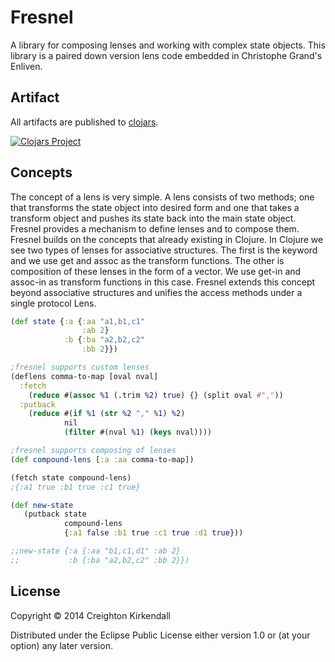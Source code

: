 # Fresnel 

A library for composing lenses and working with complex state objects.  This library is a paired down version lens code embedded in Christophe Grand's Enliven.


## Artifact

All artifacts are published to [clojars](https://clojars.org/segments).

[![Clojars Project](http://clojars.org/fresnel/latest-version.svg)](http://clojars.org/fresnel)

## Concepts
 
The concept of a lens is very simple.  A lens consists of two methods; one that transforms the state object into desired form and one that takes a transform object and pushes its state back into the main state object.  Fresnel provides a mechanism to define lenses and to compose them.  Fresnel builds on the concepts that already existing in Clojure.  In Clojure we see two types of lenses for associative structures.  The first is the keyword and we use get and assoc as the transform functions.  The other is composition of these lenses in the form of a vector.  We use get-in and assoc-in as transform functions in this case.  Fresnel extends this concept beyond associative structures and unifies the access methods under a single protocol Lens.

```clj
(def state {:a {:aa "a1,b1,c1"
                :ab 2}
            :b {:ba "a2,b2,c2"
                :bb 2}})

;fresnel supports custom lenses
(deflens comma-to-map [oval nval]
  :fetch 
    (reduce #(assoc %1 (.trim %2) true) {} (split oval #","))
  :putback
    (reduce #(if %1 (str %2 "," %1) %2)
            nil
            (filter #(nval %1) (keys nval))))

;fresnel supports composing of lenses
(def compound-lens [:a :aa comma-to-map])

(fetch state compound-lens)
;{:a1 true :b1 true :c1 true}

(def new-state 
   (putback state 
            compound-lens 
            {:a1 false :b1 true :c1 true :d1 true}))

;;new-state {:a {:aa "b1,c1,d1" :ab 2}
;;           :b {:ba "a2,b2,c2" :bb 2}})     


```


## License

Copyright © 2014 Creighton Kirkendall

Distributed under the Eclipse Public License either version 1.0 or (at
your option) any later version.
